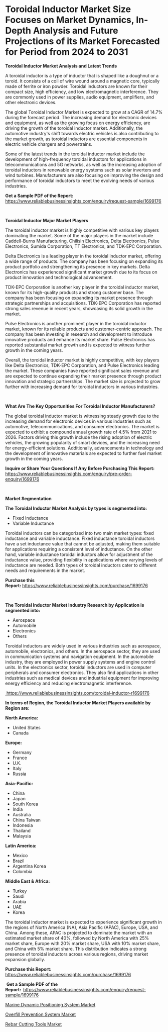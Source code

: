 <p><h1>Toroidal Inductor Market Size Focuses on Market Dynamics, In-Depth Analysis and Future Projections of its Market Forecasted for Period from 2024 to 2031</h1></p><p><strong>Toroidal Inductor Market Analysis and Latest Trends</strong></p>
<p><p>A toroidal inductor is a type of inductor that is shaped like a doughnut or a toroid. It consists of a coil of wire wound around a magnetic core, typically made of ferrite or iron powder. Toroidal inductors are known for their compact size, high efficiency, and low electromagnetic interference. They are commonly used in power supplies, audio equipment, amplifiers, and other electronic devices.</p><p>The global Toroidal Inductor Market is expected to grow at a CAGR of 14.7% during the forecast period. The increasing demand for electronic devices and equipment, as well as the growing focus on energy efficiency, are driving the growth of the toroidal inductor market. Additionally, the automotive industry's shift towards electric vehicles is also contributing to the market growth, as toroidal inductors are essential components in electric vehicle chargers and powertrains.</p><p>Some of the latest trends in the toroidal inductor market include the development of high-frequency toroidal inductors for applications in telecommunications and 5G networks, as well as the increasing adoption of toroidal inductors in renewable energy systems such as solar inverters and wind turbines. Manufacturers are also focusing on improving the design and performance of toroidal inductors to meet the evolving needs of various industries.</p></p>
<p><strong>Get a Sample PDF of the Report:&nbsp;</strong> <a href="https://www.reliablebusinessinsights.com/enquiry/request-sample/1699176">https://www.reliablebusinessinsights.com/enquiry/request-sample/1699176</a></p>
<p>&nbsp;</p>
<p><strong>Toroidal Inductor Major Market Players</strong></p>
<p><p>The toroidal inductor market is highly competitive with various key players dominating the market. Some of the major players in the market include Caddell-Burns Manufacturing, Chilisin Electronics, Delta Electronics, Pulse Electronics, Sumida Corporation, TT Electronics, and TDK-EPC Corporation.</p><p>Delta Electronics is a leading player in the toroidal inductor market, offering a wide range of products. The company has been focusing on expanding its product portfolio and strengthening its presence in key markets. Delta Electronics has experienced significant market growth due to its focus on product innovation and technological advancement.</p><p>TDK-EPC Corporation is another key player in the toroidal inductor market, known for its high-quality products and strong customer base. The company has been focusing on expanding its market presence through strategic partnerships and acquisitions. TDK-EPC Corporation has reported strong sales revenue in recent years, showcasing its solid growth in the market.</p><p>Pulse Electronics is another prominent player in the toroidal inductor market, known for its reliable products and customer-centric approach. The company has been investing in research and development to introduce innovative products and enhance its market share. Pulse Electronics has reported substantial market growth and is expected to witness further growth in the coming years.</p><p>Overall, the toroidal inductor market is highly competitive, with key players like Delta Electronics, TDK-EPC Corporation, and Pulse Electronics leading the market. These companies have reported significant sales revenue and are expected to continue expanding their market presence through product innovation and strategic partnerships. The market size is projected to grow further with increasing demand for toroidal inductors in various industries.</p></p>
<p>&nbsp;</p>
<p><strong>What Are The Key Opportunities For Toroidal Inductor Manufacturers?</strong></p>
<p><p>The global toroidal inductor market is witnessing steady growth due to the increasing demand for electronic devices in various industries such as automotive, telecommunications, and consumer electronics. The market is expected to exhibit a compound annual growth rate of 4.5% from 2021 to 2026. Factors driving this growth include the rising adoption of electric vehicles, the growing popularity of smart devices, and the increasing need for energy-efficient solutions. Additionally, advancements in technology and the development of innovative materials are expected to further fuel market growth in the coming years.</p></p>
<p><strong>Inquire or Share Your Questions If Any Before Purchasing This Report:</strong> <a href="https://www.reliablebusinessinsights.com/enquiry/pre-order-enquiry/1699176">https://www.reliablebusinessinsights.com/enquiry/pre-order-enquiry/1699176</a></p>
<p>&nbsp;</p>
<p><strong>Market Segmentation</strong></p>
<p><strong>The Toroidal Inductor Market Analysis by types is segmented into:</strong></p>
<p><ul><li>Fixed Inductance</li><li>Variable Inductance</li></ul></p>
<p><p>Toroidal inductors can be categorized into two main market types: fixed inductance and variable inductance. Fixed inductance toroidal inductors have a set inductance value that cannot be adjusted, making them suitable for applications requiring a consistent level of inductance. On the other hand, variable inductance toroidal inductors allow for adjustment of the inductance value, providing flexibility in applications where varying levels of inductance are needed. Both types of toroidal inductors cater to different needs and requirements in the market.</p></p>
<p><strong>Purchase this Report:&nbsp;</strong><a href="https://www.reliablebusinessinsights.com/purchase/1699176">https://www.reliablebusinessinsights.com/purchase/1699176</a></p>
<p>&nbsp;</p>
<p><strong>The Toroidal Inductor Market Industry Research by Application is segmented into:</strong></p>
<p><ul><li>Aerospace</li><li>Automobile</li><li>Electronics</li><li>Others</li></ul></p>
<p><p>Toroidal inductors are widely used in various industries such as aerospace, automobile, electronics, and others. In the aerospace sector, they are used in communication systems and navigation equipment. In the automobile industry, they are employed in power supply systems and engine control units. In the electronics sector, toroidal inductors are used in computer peripherals and consumer electronics. They also find applications in other industries such as medical devices and industrial equipment for improving energy efficiency and reducing electromagnetic interference.</p></p>
<p><a href="https://www.reliablebusinessinsights.com/toroidal-inductor-r1699176">&nbsp;https://www.reliablebusinessinsights.com/toroidal-inductor-r1699176</a></p>
<p><strong>In terms of Region, the Toroidal Inductor Market Players available by Region are:</strong></p>
<p>
    <p> <strong> North America: </strong>
        <ul>
            <li>United States</li>
            <li>Canada</li>
        </ul>
        </p> 
    <p> <strong> Europe: </strong>
        <ul>
            <li>Germany</li>
            <li>France</li>
            <li>U.K.</li>
            <li>Italy</li>
            <li>Russia</li>
        </ul>
        </p> 
    <p> <strong> Asia-Pacific: </strong>
        <ul>
            <li>China</li>
            <li>Japan</li>
            <li>South Korea</li>
            <li>India</li>
            <li>Australia</li>
            <li>China Taiwan</li>
            <li>Indonesia</li>
            <li>Thailand</li>
            <li>Malaysia</li>
        </ul>
        </p> 
    <p> <strong> Latin America: </strong>
        <ul>
            <li>Mexico</li>
            <li>Brazil</li>
            <li>Argentina Korea</li>
            <li>Colombia</li>
        </ul>
        </p> 
    <p> <strong> Middle East & Africa: </strong>
        <ul>
            <li>Turkey</li>
            <li>Saudi</li>
            <li>Arabia</li>
            <li>UAE</li>
            <li>Korea</li>
        </ul>
    </p>
    </p>
<p><p>The toroidal inductor market is expected to experience significant growth in the regions of North America (NA), Asia Pacific (APAC), Europe, USA, and China. Among these, APAC is projected to dominate the market with an estimated market share of 40%, followed by North America with 25% market share, Europe with 20% market share, USA with 10% market share, and China with 5% market share. This distribution indicates a strong presence of toroidal inductors across various regions, driving market expansion globally.</p></p>
<p><strong>Purchase this Report: </strong><a href="https://www.reliablebusinessinsights.com/purchase/1699176">https://www.reliablebusinessinsights.com/purchase/1699176</a></p>
<p>&nbsp;<strong>Get a Sample PDF of the Report:&nbsp;&nbsp;</strong><a href="https://www.reliablebusinessinsights.com/enquiry/request-sample/1699176">https://www.reliablebusinessinsights.com/enquiry/request-sample/1699176</a></p>
<p><strong></strong></p>
<p><p><a href="https://view.publitas.com/reportprime-1/an-in-depth-analysis-of-the-global-marine-dynamic-positioning-system-market-scope-and-its-rapid-growing-9-6-cagr-forcasted-for-period-from-2024-to-2031/">Marine Dynamic Positioning System Market</a></p><p><a href="https://view.publitas.com/reportprime-1/global-overfill-prevention-system-market-sector-types-applications-market-player-strategies-regional-growth-insights-and-future-projections-2024-2031/">Overfill Prevention System Market</a></p><p><a href="https://github.com/derrinmiltonellis35gcl/Market-Research-Report-List-3/blob/main/rebar-cutting-tools-market.md">Rebar Cutting Tools Market</a></p></p>
